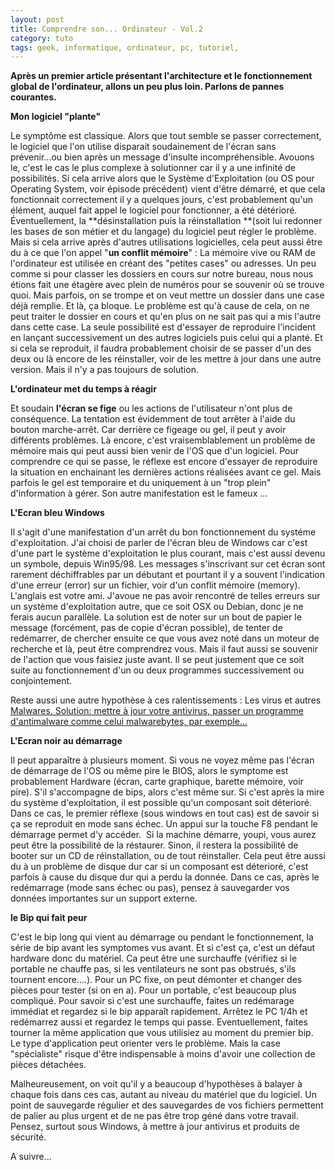 ```yaml
---
layout: post
title: Comprendre son... Ordinateur - Vol.2
category: tuto
tags: geek, informatique, ordinateur, pc, tutoriel,
---
```

**Après un premier article présentant l'architecture et le fonctionnement global de l'ordinateur, allons un peu plus loin. Parlons de pannes courantes.**

**Mon logiciel "plante"**

Le symptôme est classique. Alors que tout semble se passer correctement, le logiciel que l'on utilise disparait soudainement de l'écran sans prévenir...ou bien après un message d'insulte incompréhensible. Avouons le, c'est le cas le plus complexe à solutionner car il y a une infinité de possibilités. Si cela arrive alors que le Système d'Exploitation (ou OS pour Operating System, voir épisode précédent) vient d'être démarré, et que cela fonctionnait correctement il y a quelques jours, c'est probablement qu'un élément, auquel fait appel le logiciel pour fonctionner, a été détérioré. Éventuellement, la **désinstallation puis la réinstallation **(soit lui redonner les bases de son métier et du langage) du logiciel peut régler le problème. Mais si cela arrive après d'autres utilisations logicielles, cela peut aussi être du à ce que l'on appel "**un conflit mémoire**" : La mémoire vive ou RAM de l'ordinateur est utilisée en créant des "petites cases" ou adresses. Un peu comme si pour classer les dossiers en cours sur notre bureau, nous nous étions fait une étagère avec plein de numéros pour se souvenir où se trouve quoi. Mais parfois, on se trompe et on veut mettre un dossier dans une case déjà remplie. Et là, ça bloque. Le problème est qu'à cause de cela, on ne peut traiter le dossier en cours et qu'en plus on ne sait pas qui a mis l'autre dans cette case. La seule possibilité est d'essayer de reproduire l'incident en lançant successivement un des autres logiciels puis celui qui a planté. Et si cela se reproduit, il faudra probablement choisir de se passer d'un des deux ou là encore de les réinstaller, voir de les mettre à jour dans une autre version. Mais il n'y a pas toujours de solution.

**L'ordinateur met du temps à réagir**

Et soudain **l'écran se fige** ou les actions de l'utilisateur n'ont plus de conséquence. La tentation est évidemment de tout arrêter à l'aide du bouton marche-arrêt. Car derrière ce figeage ou gel, il peut y avoir différents problèmes. Là encore, c'est vraisemblablement un problème de mémoire mais qui peut aussi bien venir de l'OS que d'un logiciel. Pour comprendre ce qui se passe, le réflexe est encore d'essayer de reproduire la situation en enchainant les dernières actions réalisées avant ce gel. Mais parfois le gel est temporaire et du uniquement à un "trop plein" d'information à gérer. Son autre manifestation est le fameux ...

**L'Ecran bleu Windows**

Il s'agit d'une manifestation d'un arrêt du bon fonctionnement du systéme d'exploitation. J'ai choisi de parler de l'écran bleu de Windows car c'est d'une part le système d'exploitation le plus courant, mais c'est aussi devenu un symbole, depuis Win95/98. Les messages s'inscrivant sur cet écran sont rarement déchiffrables par un débutant et pourtant il y a souvent l'indication d'une erreur (error) sur un fichier, voir d'un conflit mémoire (memory). L'anglais est votre ami. J'avoue ne pas avoir rencontré de telles erreurs sur un système d'exploitation autre, que ce soit OSX ou Debian, donc je ne ferais aucun parallèle. La solution est de noter sur un bout de papier le message (forcément, pas de copie d'écran possible), de tenter de redémarrer, de chercher ensuite ce que vous avez noté dans un moteur de recherche et là, peut être comprendrez vous. Mais il faut aussi se souvenir de l'action que vous faisiez juste avant. Il se peut justement que ce soit suite au fonctionnement d'un ou deux programmes successivement ou conjointement.

Reste aussi une autre hypothèse à ces ralentissements : Les virus et autres <span style="text-decoration:underline;"><a href="https://fr.wikipedia.org/wiki/Logiciel_malveillant">Malwares</a>. Solution: mettre à jour votre antivirus, passer un programme d'antimalware comme celui malwarebytes, par exemple...

**L'Ecran noir au démarrage**


Il peut apparaître à plusieurs moment. Si vous ne voyez même pas l'écran de démarrage de l'OS ou même pire le BIOS, alors le symptome est probablement Hardware (écran, carte graphique, barette mémoire, voir pire). S'il s'accompagne de bips, alors c'est même sur. Si c'est après la mire du système d'exploitation, il est possible qu'un composant soit déterioré. Dans ce cas, le premier réflexe (sous windows en tout cas) est de savoir si ça se reproduit en mode sans échec. Un appui sur la touche F8 pendant le démarrage permet d'y accéder.  Si la machine démarre, youpi, vous aurez peut être la possibilité de la réstaurer. Sinon, il restera la possibilité de booter sur un CD de réinstallation, ou de tout réinstaller. Cela peut être aussi du à un problème de disque dur car si un composant est déterioré, c'est parfois à cause du disque dur qui a perdu la donnée. Dans ce cas, après le redémarrage (mode sans échec ou pas), pensez à sauvegarder vos données importantes sur un support externe.

**le Bip qui fait peur**

C'est le bip long qui vient au démarrage ou pendant le fonctionnement, la série de bip avant les symptomes vus avant. Et si c'est ça, c'est un défaut hardware donc du matériel. Ca peut être une surchauffe (vérifiez si le portable ne chauffe pas, si les ventilateurs ne sont pas obstrués, s'ils tournent encore....). Pour un PC fixe, on peut démonter et changer des pièces pour tester (si on en a). Pour un portable, c'est beaucoup plus compliqué. Pour savoir si c'est une surchauffe, faites un redémarage immédiat et regardez si le bip apparaît rapidement. Arrêtez le PC 1/4h et redémarrez aussi et regardez le temps qui passe. Eventuellement, faites tourner la même application que vous utilisiez au moment du premier bip. Le type d'application peut orienter vers le problème. Mais la case "spécialiste" risque d'être indispensable à moins d'avoir une collection de pièces détachées.

Malheureusement, on voit qu'il y a beaucoup d'hypothèses à balayer à chaque fois dans ces cas, autant au niveau du matériel que du logiciel. Un point de sauvegarde régulier et des sauvegardes de vos fichiers permettent de palier au plus urgent et de ne pas être trop géné dans votre travail. Pensez, surtout sous Windows, à mettre à jour antivirus et produits de sécurité.

A suivre...
